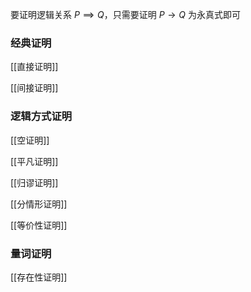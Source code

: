 要证明逻辑关系 $P\implies Q$，只需要证明 $P\to Q$ 为永真式即可

### 经典证明

[[直接证明]]

[[间接证明]]

### 逻辑方式证明

[[空证明]]

[[平凡证明]]

[[归谬证明]]

[[分情形证明]]

[[等价性证明]]

### 量词证明

[[存在性证明]]


